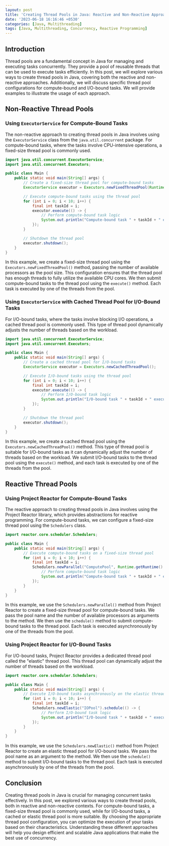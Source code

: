 ```yaml
---
layout: post
title: 'Creating Thread Pools in Java: Reactive and Non-Reactive Approaches'
date: '2023-06-18 16:16:46 +0530'
categories: [Java, Multithreading]
tags: [Java, Multithreading, Concurrency, Reactive Programming]
---
```


## Introduction

Thread pools are a fundamental concept in Java for managing and executing tasks concurrently. They provide a pool of reusable threads that can be used to execute tasks efficiently. In this post, we will explore various ways to create thread pools in Java, covering both the reactive and non-reactive approaches. Additionally, we will discuss specific thread pool configurations for compute-bound and I/O-bound tasks. We will provide examples to illustrate the usage of each approach.

## Non-Reactive Thread Pools

### Using `ExecutorService` for Compute-Bound Tasks

The non-reactive approach to creating thread pools in Java involves using the `ExecutorService` class from the `java.util.concurrent` package. For compute-bound tasks, where the tasks involve CPU-intensive operations, a fixed-size thread pool is commonly used.

```java
import java.util.concurrent.ExecutorService;
import java.util.concurrent.Executors;

public class Main {
    public static void main(String[] args) {
        // Create a fixed-size thread pool for compute-bound tasks
        ExecutorService executor = Executors.newFixedThreadPool(Runtime.getRuntime().availableProcessors());

        // Execute compute-bound tasks using the thread pool
        for (int i = 0; i < 10; i++) {
            final int taskId = i;
            executor.execute(() -> {
                // Perform compute-bound task logic
                System.out.println("Compute-bound task " + taskId + " executed by thread: " + Thread.currentThread().getName());
            });
        }

        // Shutdown the thread pool
        executor.shutdown();
    }
}
```

In this example, we create a fixed-size thread pool using the `Executors.newFixedThreadPool()` method, passing the number of available processors as the pool size. This configuration ensures that the thread pool has enough threads to fully utilize the available CPU cores. We then submit compute-bound tasks to the thread pool using the `execute()` method. Each task is executed by one of the threads from the pool.

### Using `ExecutorService` with Cached Thread Pool for I/O-Bound Tasks

For I/O-bound tasks, where the tasks involve blocking I/O operations, a cached thread pool is commonly used. This type of thread pool dynamically adjusts the number of threads based on the workload.

```java
import java.util.concurrent.ExecutorService;
import java.util.concurrent.Executors;

public class Main {
    public static void main(String[] args) {
        // Create a cached thread pool for I/O-bound tasks
        ExecutorService executor = Executors.newCachedThreadPool();

        // Execute I/O-bound tasks using the thread pool
        for (int i = 0; i < 10; i++) {
            final int taskId = i;
            executor.execute(() -> {
                // Perform I/O-bound task logic
                System.out.println("I/O-bound task " + taskId + " executed by thread: " + Thread.currentThread().getName());
            });
        }

        // Shutdown the thread pool
        executor.shutdown();
    }
}
```

In this example, we create a cached thread pool using the `Executors.newCachedThreadPool()` method. This type of thread pool is suitable for I/O-bound tasks as it can dynamically adjust the number of threads based on the workload. We submit I/O-bound tasks to the thread pool using the `execute()` method, and each task is executed by one of the threads from the pool.

## Reactive Thread Pools

### Using Project Reactor for Compute-Bound Tasks

The reactive approach to creating thread pools in Java involves using the Project Reactor library, which provides abstractions for reactive programming. For compute-bound tasks, we can configure a fixed-size thread pool using the `Schedulers` class.

```java
import reactor.core.scheduler.Schedulers;

public class Main {
    public static void main(String[] args) {
        // Execute compute-bound tasks on a fixed-size thread pool
        for (int i = 0; i < 10; i++) {
            final int taskId = i;
            Schedulers.newParallel("ComputePool", Runtime.getRuntime().availableProcessors()).schedule(() -> {
                // Perform compute-bound task logic
                System.out.println("Compute-bound task " + taskId + " executed by thread: " + Thread.currentThread().getName());
            });
        }
    }
}
```

In this example, we use the `Schedulers.newParallel()` method from Project Reactor to create a fixed-size thread pool for compute-bound tasks. We pass the pool name and the number of available processors as arguments to the method. We then use the `schedule()` method to submit compute-bound tasks to the thread pool. Each task is executed asynchronously by one of the threads from the pool.

### Using Project Reactor for I/O-Bound Tasks

For I/O-bound tasks, Project Reactor provides a dedicated thread pool called the "elastic" thread pool. This thread pool can dynamically adjust the number of threads based on the workload.

```java
import reactor.core.scheduler.Schedulers;

public class Main {
    public static void main(String[] args) {
        // Execute I/O-bound tasks asynchronously on the elastic thread pool
        for (int i = 0; i < 10; i++) {
            final int taskId = i;
            Schedulers.newElastic("IOPool").schedule(() -> {
                // Perform I/O-bound task logic
                System.out.println("I/O-bound task " + taskId + " executed by thread: " + Thread.currentThread().getName());
            });
        }
    }
}
```

In this example, we use the `Schedulers.newElastic()` method from Project Reactor to create an elastic thread pool for I/O-bound tasks. We pass the pool name as an argument to the method. We then use the `schedule()` method to submit I/O-bound tasks to the thread pool. Each task is executed asynchronously by one of the threads from the pool.

## Conclusion

Creating thread pools in Java is crucial for managing concurrent tasks effectively. In this post, we explored various ways to create thread pools, both in reactive and non-reactive contexts. For compute-bound tasks, a fixed-size thread pool is commonly used, while for I/O-bound tasks, a cached or elastic thread pool is more suitable. By choosing the appropriate thread pool configuration, you can optimize the execution of your tasks based on their characteristics. Understanding these different approaches will help you design efficient and scalable Java applications that make the best use of concurrency.